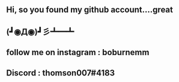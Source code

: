 ## Hi, so you found my github account....great

## (┛◉Д◉)┛彡┻━┻

## follow me on instagram : boburnemm
## Discord : thomson007#4183

